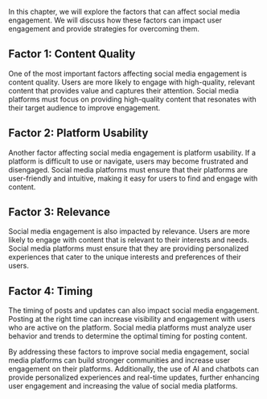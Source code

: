 
In this chapter, we will explore the factors that can affect social media engagement. We will discuss how these factors can impact user engagement and provide strategies for overcoming them.

Factor 1: Content Quality
-------------------------

One of the most important factors affecting social media engagement is content quality. Users are more likely to engage with high-quality, relevant content that provides value and captures their attention. Social media platforms must focus on providing high-quality content that resonates with their target audience to improve engagement.

Factor 2: Platform Usability
----------------------------

Another factor affecting social media engagement is platform usability. If a platform is difficult to use or navigate, users may become frustrated and disengaged. Social media platforms must ensure that their platforms are user-friendly and intuitive, making it easy for users to find and engage with content.

Factor 3: Relevance
-------------------

Social media engagement is also impacted by relevance. Users are more likely to engage with content that is relevant to their interests and needs. Social media platforms must ensure that they are providing personalized experiences that cater to the unique interests and preferences of their users.

Factor 4: Timing
----------------

The timing of posts and updates can also impact social media engagement. Posting at the right time can increase visibility and engagement with users who are active on the platform. Social media platforms must analyze user behavior and trends to determine the optimal timing for posting content.

By addressing these factors to improve social media engagement, social media platforms can build stronger communities and increase user engagement on their platforms. Additionally, the use of AI and chatbots can provide personalized experiences and real-time updates, further enhancing user engagement and increasing the value of social media platforms.
